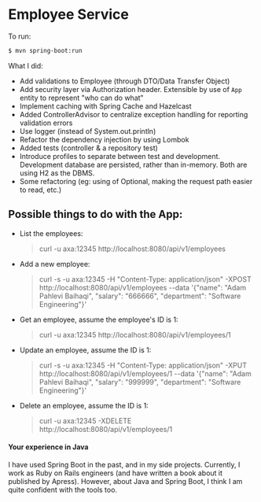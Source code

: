 # Employee Service

To run:

```bash
$ mvn spring-boot:run
```

What I did:

- Add validations to Employee (through DTO/Data Transfer Object)
- Add security layer via Authorization header. Extensible by use of `App` entity to represent "who can do what"
- Implement caching with Spring Cache and Hazelcast
- Added ControllerAdvisor to centralize exception handling for reporting validation errors
- Use logger (instead of System.out.println)
- Refactor the dependency injection by using Lombok
- Added tests (controller & a repository test)
- Introduce profiles to separate between test and development. Development database are persisted, rather than in-memory. Both are using H2 as the DBMS.
- Some refactoring (eg: using of Optional, making the request path easier to read, etc.)

## Possible things to do with the App:

- List the employees:

  > curl -u axa:12345 http://localhost:8080/api/v1/employees
  
- Add a new employee:

  > curl -s -u axa:12345 -H "Content-Type: application/json" -XPOST http://localhost:8080/api/v1/employees --data '{"name": "Adam Pahlevi Baihaqi", "salary": "666666", "department": "Software Engineering"}'
  
- Get an employee, assume the employee's ID is 1:

  > curl -u axa:12345 http://localhost:8080/api/v1/employees/1
  
- Update an employee, assume the ID is 1:

  > curl -s -u axa:12345 -H "Content-Type: application/json" -XPUT http://localhost:8080/api/v1/employees/1 --data '{"name": "Adam Pahlevi Baihaqi", "salary": "999999", "department": "Software Engineering"}'
  
- Delete an employee, assume the ID is 1:

  > curl -u axa:12345 -XDELETE http://localhost:8080/api/v1/employees/1
  

#### Your experience in Java

I have used Spring Boot in the past, and in my side projects. Currently, I work as Ruby on Rails engineers (and have written a book about it published by Apress). However, about Java and Spring Boot, I think I am quite confident with the tools too.
